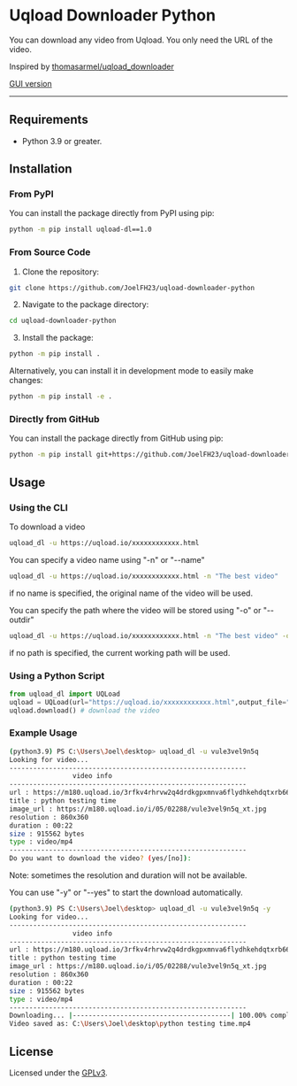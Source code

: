 # Uqload Downloader Python

You can download any video from Uqload. You only need the URL of the video.

Inspired by [thomasarmel/uqload_downloader](https://github.com/thomasarmel/uqload_downloader)

[GUI version](https://github.com/JoelFH23/uqload-downloader-gui)

---

## Requirements

-   Python 3.9 or greater.

## Installation

### From PyPI

You can install the package directly from PyPI using pip:

```bash
python -m pip install uqload-dl==1.0
```

### From Source Code

1. Clone the repository:

```bash
git clone https://github.com/JoelFH23/uqload-downloader-python
```

2. Navigate to the package directory:

```bash
cd uqload-downloader-python
```

3. Install the package:

```bash
python -m pip install .
```

Alternatively, you can install it in development mode to easily make changes:

```bash
python -m pip install -e .
```

### Directly from GitHub

You can install the package directly from GitHub using pip:

```bash
python -m pip install git+https://github.com/JoelFH23/uqload-downloader-python
```

## Usage

### Using the CLI

To download a video

```bash
uqload_dl -u https://uqload.io/xxxxxxxxxxxx.html
```

You can specify a video name using "-n" or "--name"

```bash
uqload_dl -u https://uqload.io/xxxxxxxxxxxx.html -n "The best video"
```

if no name is specified, the original name of the video will be used.

You can specify the path where the video will be stored using "-o" or "--outdir"

```bash
uqload_dl -u https://uqload.io/xxxxxxxxxxxx.html -n "The best video" -o C:\\Users\\Joel\\Desktop\\My Videos
```

if no path is specified, the current working path will be used.

### Using a Python Script

```Python
from uqload_dl import UQLoad
uqload = UQLoad(url="https://uqload.io/xxxxxxxxxxxx.html",output_file="The best video")
uqload.download() # download the video
```

### Example Usage

```bash
(python3.9) PS C:\Users\Joel\desktop> uqload_dl -u vule3vel9n5q
Looking for video...
------------------------------------------------------------
                video info
------------------------------------------------------------
url : https://m180.uqload.io/3rfkv4rhrvw2q4drdkgpxmnva6flydhkehdqtxrb6635d6s4w6j6f5krce4q/v.mp4
title : python testing time
image_url : https://m180.uqload.io/i/05/02288/vule3vel9n5q_xt.jpg
resolution : 860x360
duration : 00:22
size : 915562 bytes
type : video/mp4
------------------------------------------------------------
Do you want to download the video? (yes/[no]):
```

Note: sometimes the resolution and duration will not be available.

You can use "-y" or "--yes" to start the download automatically.

```bash
(python3.9) PS C:\Users\Joel\desktop> uqload_dl -u vule3vel9n5q -y
Looking for video...
------------------------------------------------------------
                video info
------------------------------------------------------------
url : https://m180.uqload.io/3rfkv4rhrvw2q4drdkgpxmnva6flydhkehdqtxrb6635d6s4w6jydssrce4q/v.mp4
title : python testing time
image_url : https://m180.uqload.io/i/05/02288/vule3vel9n5q_xt.jpg
resolution : 860x360
duration : 00:22
size : 915562 bytes
type : video/mp4
------------------------------------------------------------
Downloading... |----------------------------------------| 100.00% completed
Video saved as: C:\Users\Joel\desktop\python testing time.mp4
```

## License

Licensed under the [GPLv3](https://choosealicense.com/licenses/gpl-3.0/).
